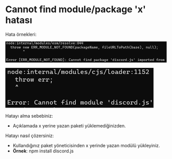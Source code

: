# Cannot find module/package 'x' hatası

Hata örnekleri:

![Örnek1](./images/moduleErrorEs.jpg)

![Örnek2](./images/moduleErrorCjs.jpg)

Hatayı alma sebebiniz:

- Açıklamada x yerine yazan paketi yüklemediğinizden.

Hatayı nasıl çözersiniz:

- Kullandığınız paket yöneticisinden x yerinde yazan modülü yükleyiniz.
- **Örnek**: npm install discord.js
